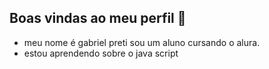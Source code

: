 ## Boas vindas ao meu perfil 👋

 - meu nome é gabriel preti sou um aluno cursando o alura.
 - estou aprendendo sobre o java script

